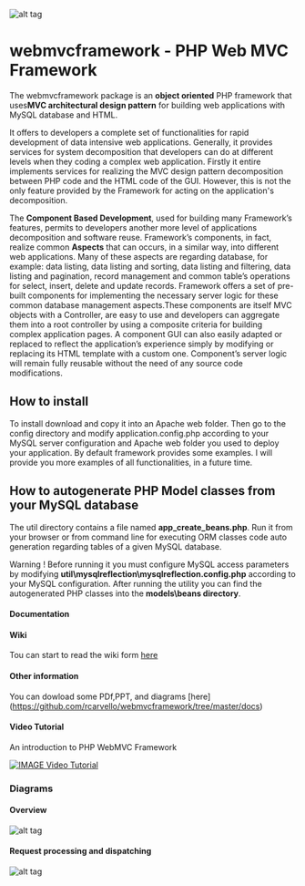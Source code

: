 ![alt tag](https://raw.githubusercontent.com/rcarvello/webmvcframework/master/docs/webmvclogo.png)
# webmvcframework - PHP Web MVC Framework
The webmvcframework package is an **object oriented** PHP framework that uses**MVC architectural design pattern** for building web applications with MySQL database and HTML.

It offers to developers a complete set of functionalities for rapid development of data intensive web applications. Generally, it provides services for system decomposition that developers can do at different levels when they coding a complex web application. Firstly it entire implements services for realizing the MVC design pattern decomposition between PHP code and the HTML code of the GUI. However, this is not the only feature provided by the Framework for acting on the application's decomposition.

The **Component Based Development**, used for building many Framework’s features, permits to developers another more level of applications decomposition and software reuse. Framework’s components, in fact, realize common **Aspects** that can occurs, in a similar way, into different web applications. Many of these aspects are regarding database, for example: data listing, data listing and sorting, data listing and filtering, data listing and pagination, record management and common table’s operations for select, insert, delete and update records. Framework offers a set of pre-built components for implementing the necessary server logic for these common database management aspects.These components are itself MVC objects with a Controller, are easy to use and developers can aggregate them into a root controller by using a composite criteria for building complex application pages. A component GUI can also easily adapted or replaced to reflect the application’s experience simply by modifying or replacing its HTML template with a custom one. Component’s server logic will remain fully reusable without the need of any source code modifications.

## How to install
To install download and copy it into an Apache web folder. Then go to the config directory and modify application.config.php according to your MySQL server configuration and Apache web folder you used to deploy your application.
By default framework provides some examples.
I will provide you more examples of all functionalities, in a future time.

## How to autogenerate PHP Model classes from your MySQL database
The util directory contains a file named **app_create_beans.php**.
Run it from your browser or from command line for executing ORM classes code auto generation regarding tables of a given MySQL database.

Warning !
Before running it you must configure MySQL access parameters by modifying **util\mysqlreflection\mysqlreflection.config.php** according to your MySQL configuration.
After running the utility you can find the autogenerated PHP classes into the **models\beans directory**.

#### Documentation

#### Wiki
Tou can start to read the wiki form [here](https://github.com/rcarvello/webmvcframework/wiki)

#### Other information
You can dowload some PDf,PPT, and diagrams [here] (https://github.com/rcarvello/webmvcframework/tree/master/docs)

#### Video Tutorial
An introduction to PHP WebMVC Framework   

[![IMAGE Video Tutorial](https://i.ytimg.com/vi/7zJFXLd4rk8/hqdefault.jpg?custom=true&w=196&h=220&stc=true&jpg444=true&jpgq=90&sp=67&sigh=5Dym90YTR05kyX82Kg8gW9VseUk)](https://www.youtube.com/watch?v=7zJFXLd4rk8&t=37s)

### Diagrams

#### Overview
![alt tag](https://raw.githubusercontent.com/rcarvello/webmvcframework/master/docs/framework.png)

#### Request processing and dispatching
![alt tag](https://raw.githubusercontent.com/rcarvello/webmvcframework/master/docs/Dispatch%20and%20Create%20MVC%20Instance.png)



